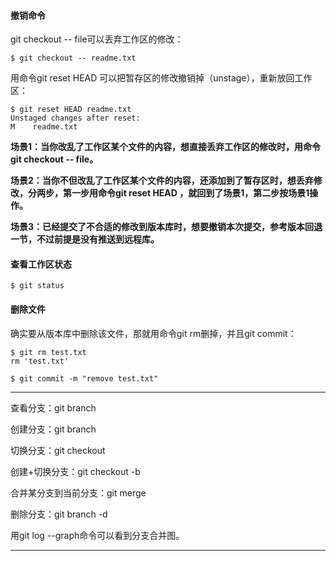 
#### 撤销命令

git checkout -- file可以丢弃工作区的修改：
```
$ git checkout -- readme.txt
```

用命令git reset HEAD <file>可以把暂存区的修改撤销掉（unstage），重新放回工作区：

```
$ git reset HEAD readme.txt
Unstaged changes after reset:
M    readme.txt
```

**场景1：当你改乱了工作区某个文件的内容，想直接丢弃工作区的修改时，用命令git checkout -- file。**

**场景2：当你不但改乱了工作区某个文件的内容，还添加到了暂存区时，想丢弃修改，分两步，第一步用命令git reset HEAD <file>，就回到了场景1，第二步按场景1操作。**

**场景3：已经提交了不合适的修改到版本库时，想要撤销本次提交，参考版本回退一节，不过前提是没有推送到远程库。**


#### 查看工作区状态

```
$ git status
```

#### 删除文件
确实要从版本库中删除该文件，那就用命令git rm删掉，并且git commit：

```
$ git rm test.txt
rm 'test.txt'

$ git commit -m "remove test.txt"
```


***
查看分支：git branch

创建分支：git branch <name>

切换分支：git checkout <name>

创建+切换分支：git checkout -b <name>

合并某分支到当前分支：git merge <name>

删除分支：git branch -d <name>
  
用git log --graph命令可以看到分支合并图。
 ***
